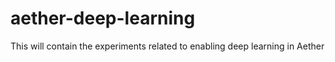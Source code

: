 # aether-deep-learning
This will contain the experiments related to enabling deep learning in Aether

